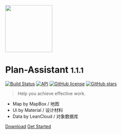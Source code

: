 
<img src="https://i.loli.net/2019/05/26/5cea9bdf9020a96716.png" width = "150" height = "150" div align=center />

# Plan-Assistant <small>1.1.1</small>


[![Build Status](https://jenkins.frytea.com/buildStatus/icon?job=PlanAssistant)](https://jenkins.frytea.com/job/PlanAssistant/)
[![API](https://img.shields.io/badge/API-28%2B-brightgreen.svg?style=flat)](https://android-arsenal.com/api?level=28)
[![GitHub license](https://img.shields.io/github/license/songtianlun/PlanAssistant)](https://github.com/songtianlun/PlanAssistant/blob/master/LICENSE)
[![GitHub stars](https://img.shields.io/github/stars/songtianlun/PlanAssistant?style=social)](https://github.com/songtianlun/PlanAssistant/stargazers)

> Help you achieve effective work.

- Map by MapBox / 地图
- Ui by Material / 设计材料
- Data by LeanCloud / 对象数据库

[Download](http://firim.frytea.com/xm19)
[Get Started](Quick-Start.md)
